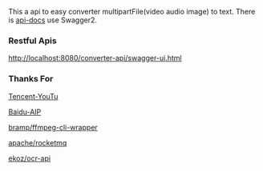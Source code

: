 This a api to easy converter multipartFile(video audio image) to text.
There is [api-docs](http://localhost:8080/converter-api/swagger-ui.html) use Swagger2.


### Restful Apis
[http://localhost:8080/converter-api/swagger-ui.html](http://localhost:8080/converter-api/swagger-ui.html)

### Thanks For
[Tencent-YouTu](https://github.com/Tencent-YouTu/java_sdk)

[Baidu-AIP](https://ai.baidu.com/docs#/ASR-Online-Java-SDK/top)

[bramp/ffmpeg-cli-wrapper](https://github.com/bramp/ffmpeg-cli-wrapper)

[apache/rocketmq](https://github.com/apache/rocketmq)

[ekoz/ocr-api](https://github.com/ekoz/ocr-api)